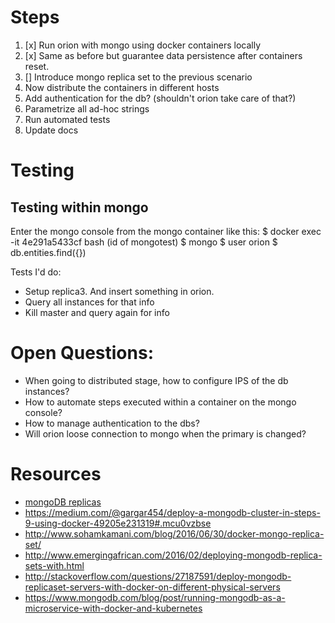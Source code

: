 # Steps
1) [x] Run orion with mongo using docker containers locally
2) [x] Same as before but guarantee data persistence after containers reset.
3) [] Introduce mongo replica set to the previous scenario
4) Now distribute the containers in different hosts
5) Add authentication for the db? (shouldn't orion take care of that?)
6) Parametrize all ad-hoc strings
7) Run automated tests
8) Update docs

# Testing

## Testing within mongo
Enter the mongo console from the mongo container like this:
    $ docker exec -it 4e291a5433cf bash (id of mongotest)
    $ mongo
    $ user orion
    $ db.entities.find({})

Tests I'd do:
 - Setup replica3. And insert something in orion.
 - Query all instances for that info
 - Kill master and query again for info

# Open Questions:
 - When going to distributed stage, how to configure IPS of the db instances?
 - How to automate steps executed within a container on the mongo console?
 - How to manage authentication to the dbs?
 - Will orion loose connection to mongo when the primary is changed?

# Resources
 - [mongoDB replicas](https://docs.mongodb.com/manual/replication/)
 - https://medium.com/@gargar454/deploy-a-mongodb-cluster-in-steps-9-using-docker-49205e231319#.mcu0vzbse
 - http://www.sohamkamani.com/blog/2016/06/30/docker-mongo-replica-set/
 - http://www.emergingafrican.com/2016/02/deploying-mongodb-replica-sets-with.html
 - http://stackoverflow.com/questions/27187591/deploy-mongodb-replicaset-servers-with-docker-on-different-physical-servers
 - https://www.mongodb.com/blog/post/running-mongodb-as-a-microservice-with-docker-and-kubernetes
